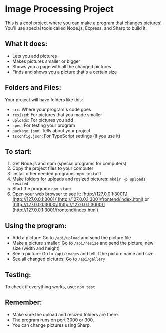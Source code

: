 # Image Processing Project

This is a cool project where you can make a program that changes pictures! You'll use special tools called Node.js, Express, and Sharp to build it.

## What it does:
- Lets you add pictures
- Makes pictures smaller or bigger
- Shows you a page with all the changed pictures
- Finds and shows you a picture that's a certain size

## Folders and Files:
Your project will have folders like this:
- `src`: Where your program's code goes
- `resized`: For pictures that you made smaller
- `uploads`: For pictures you add
- `spec`: For testing your program
- `package.json`: Tells about your project
- `tsconfig.json`: For TypeScript settings (if you use it)

## To start:
1. Get Node.js and npm (special programs for computers)
2. Copy the project files to your computer
3. Install other needed programs: `npm install`
4. Make folders for uploads and resized pictures: `mkdir -p uploads resized`
5. Start the program: `npm start`
6. Open your web browser to see it: [http://127.0.0.1:3001\](http://127.0.0.1:3001)](http://127.0.0.1:3001/frontend/index.html) or [http://127.0.0.1:3000\](http://127.0.0.1:3000)](http://127.0.0.1:3001/frontend/index.html)

## Using the program:
- Add a picture: Go to `/api/upload` and send the picture file
- Make a picture smaller: Go to `/api/resize` and send the picture, new size (width and height)
- See a picture: Go to `/api/images` and tell it the picture name and size
- See all changed pictures: Go to `/api/gallery`

## Testing:
To check if everything works, use: `npm test`

## Remember:
- Make sure the upload and resized folders are there.
- The program runs on port 3000 or 300.
- You can change pictures using Sharp.
